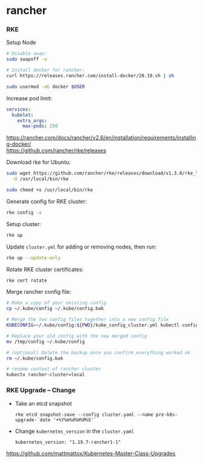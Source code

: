 # rancher

### RKE

Setup Node
```bash
# Disable swap:
sudo swapoff -a

# Install docker for rancher:
curl https://releases.rancher.com/install-docker/20.10.sh | sh

sudo usermod -aG docker $USER
```

Increase pod limit:
```yaml
services:
  kubelet:
    extra_args:
      max-pods: 250
```

https://rancher.com/docs/rancher/v2.6/en/installation/requirements/installing-docker/ \
https://github.com/rancher/rke/releases

Download rke for Ubuntu:
```bash
sudo wget https://github.com/rancher/rke/releases/download/v1.3.0/rke_linux-amd64 \
  -O /usr/local/bin/rke

sudo chmod +x /usr/local/bin/rke
```

Generate config for RKE cluster:
```bash
rke config -a
```

Setup cluster:
```bash
rke up
```

Update `cluster.yml` for adding or removing nodes, then run:
```bash
rke up --update-only
```

Rotate RKE cluster certificates:
```bash
rke cert rotate
```

Merge rancher config file:
```bash
# Make a copy of your existing config
cp ~/.kube/config ~/.kube/config.bak

# Merge the two config files together into a new config file
KUBECONFIG=~/.kube/config:${PWD}/kube_config_cluster.yml kubectl config view --flatten > /tmp/config

# Replace your old config with the new merged config
mv /tmp/config ~/.kube/config

# (optional) Delete the backup once you confirm everything worked ok
rm ~/.kube/config.bak

# rename context of rancher cluster
kubectx rancher-cluster=local
```

### RKE Upgrade – Change

- Take an etcd snapshot
    ```
    rke etcd snapshot-save --config cluster.yaml --name pre-k8s-upgrade-`date '+%Y%m%d%H%M%S'`
    ```
- Change `kubernetes_version` in the `cluster.yaml`
    ```
    kubernetes_version: "1.19.7-rancher1-1"
    ```

https://github.com/mattmattox/Kubernetes-Master-Class-Upgrades
